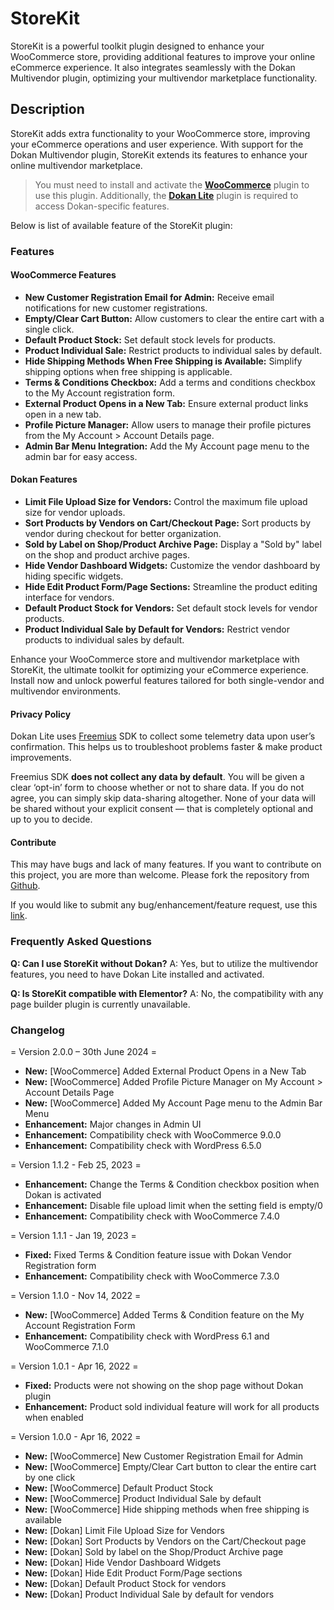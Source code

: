 # StoreKit
StoreKit is a powerful toolkit plugin designed to enhance your WooCommerce store, providing additional features to improve your online eCommerce experience. It also integrates seamlessly with the Dokan Multivendor plugin, optimizing your multivendor marketplace functionality.

## Description

StoreKit adds extra functionality to your WooCommerce store, improving your eCommerce operations and user experience. With support for the Dokan Multivendor plugin, StoreKit extends its features to enhance your online multivendor marketplace.

> You must need to install and activate the [**WooCommerce**](https://wordpress.org/plugins/woocommerce/) plugin to use this plugin. Additionally, the [**Dokan Lite**](https://wordpress.org/plugins/dokan-lite/) plugin is required to access Dokan-specific features.

Below is list of available feature of the StoreKit plugin:

### Features ###

#### WooCommerce Features 
* **New Customer Registration Email for Admin:** Receive email notifications for new customer registrations.
* **Empty/Clear Cart Button:** Allow customers to clear the entire cart with a single click.
* **Default Product Stock:** Set default stock levels for products.
* **Product Individual Sale:** Restrict products to individual sales by default.
* **Hide Shipping Methods When Free Shipping is Available:** Simplify shipping options when free shipping is applicable.
* **Terms & Conditions Checkbox:** Add a terms and conditions checkbox to the My Account registration form.
* **External Product Opens in a New Tab:** Ensure external product links open in a new tab.
* **Profile Picture Manager:** Allow users to manage their profile pictures from the My Account > Account Details page.
* **Admin Bar Menu Integration:** Add the My Account page menu to the admin bar for easy access.

#### Dokan Features
* **Limit File Upload Size for Vendors:** Control the maximum file upload size for vendor uploads.
* **Sort Products by Vendors on Cart/Checkout Page:** Sort products by vendor during checkout for better organization.
* **Sold by Label on Shop/Product Archive Page:** Display a "Sold by" label on the shop and product archive pages.
* **Hide Vendor Dashboard Widgets:** Customize the vendor dashboard by hiding specific widgets.
* **Hide Edit Product Form/Page Sections:** Streamline the product editing interface for vendors.
* **Default Product Stock for Vendors:** Set default stock levels for vendor products.
* **Product Individual Sale by Default for Vendors:** Restrict vendor products to individual sales by default.

Enhance your WooCommerce store and multivendor marketplace with StoreKit, the ultimate toolkit for optimizing your eCommerce experience. Install now and unlock powerful features tailored for both single-vendor and multivendor environments.

#### Privacy Policy
Dokan Lite uses [Freemius](https://freemius.com/) SDK to collect some telemetry data upon user’s confirmation. This helps us to troubleshoot problems faster & make product improvements.

Freemius SDK **does not collect any data by default**. You will be given a clear ‘opt-in’ form to choose whether or not to share data. If you do not agree, you can simply skip data-sharing altogether. None of your data will be shared without your explicit consent — that is completely optional and up to you to decide.

#### Contribute
This may have bugs and lack of many features. If you want to contribute on this project, you are more than welcome. Please fork the repository from [Github](https://github.com/wpintegrity/storekit).

If you would like to submit any bug/enhancement/feature request, use this [link](https://github.com/wpintegrity/storekit/issues/new/choose).

### Frequently Asked Questions

**Q: Can I use StoreKit without Dokan?**
A: Yes, but to utilize the multivendor features, you need to have Dokan Lite installed and activated.

**Q: Is StoreKit compatible with Elementor?**
A: No, the compatibility with any page builder plugin is currently unavailable.

### Changelog

= Version 2.0.0 – 30th June 2024 =
- **New:** [WooCommerce] Added External Product Opens in a New Tab
- **New:** [WooCommerce] Added Profile Picture Manager on My Account > Account Details Page
- **New:** [WooCommerce] Added My Account Page menu to the Admin Bar Menu
- **Enhancement:** Major changes in Admin UI
- **Enhancement:** Compatibility check with WooCommerce 9.0.0
- **Enhancement:** Compatibility check with WordPress 6.5.0

= Version 1.1.2 - Feb 25, 2023 =
- **Enhancement:** Change the Terms & Condition checkbox position when Dokan is activated
- **Enhancement:** Disable file upload limit when the setting field is empty/0
- **Enhancement:** Compatibility check with WooCommerce 7.4.0

= Version 1.1.1 - Jan 19, 2023 =
- **Fixed:** Fixed Terms & Condition feature issue with Dokan Vendor Registration form
- **Enhancement:** Compatibility check with WooCommerce 7.3.0

= Version 1.1.0 - Nov 14, 2022 =
- **New:** [WooCommerce] Added Terms & Condition feature on the My Account Registration Form
- **Enhancement:** Compatibility check with WordPress 6.1 and WooCommerce 7.1.0

= Version 1.0.1 - Apr 16, 2022 =
- **Fixed:** Products were not showing on the shop page without Dokan plugin
- **Enhancement:** Product sold individual feature will work for all products when enabled

= Version 1.0.0 - Apr 16, 2022 =
- **New:** [WooCommerce] New Customer Registration Email for Admin
- **New:** [WooCommerce] Empty/Clear Cart button to clear the entire cart by one click
- **New:** [WooCommerce] Default Product Stock
- **New:** [WooCommerce] Product Individual Sale by default
- **New:** [WooCommerce] Hide shipping methods when free shipping is available
- **New:** [Dokan] Limit File Upload Size for Vendors
- **New:** [Dokan] Sort Products by Vendors on the Cart/Checkout page
- **New:** [Dokan] Sold by label on the Shop/Product Archive page
- **New:** [Dokan] Hide Vendor Dashboard Widgets
- **New:** [Dokan] Hide Edit Product Form/Page sections
- **New:** [Dokan] Default Product Stock for vendors
- **New:** [Dokan] Product Individual Sale by default for vendors